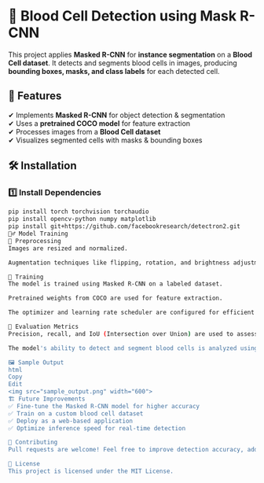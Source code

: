 # 🚀 Blood Cell Detection using Mask R-CNN  

This project applies **Masked R-CNN** for **instance segmentation** on a **Blood Cell dataset**. It detects and segments blood cells in images, producing **bounding boxes, masks, and class labels** for each detected cell.  

## 📌 Features  
✔ Implements **Masked R-CNN** for object detection & segmentation  
✔ Uses a **pretrained COCO model** for feature extraction  
✔ Processes images from a **Blood Cell dataset**  
✔ Visualizes segmented cells with masks & bounding boxes  

## 🛠 Installation  

### 1️⃣ Install Dependencies  
```bash
pip install torch torchvision torchaudio
pip install opencv-python numpy matplotlib
pip install git+https://github.com/facebookresearch/detectron2.git
🏋️‍♂️ Model Training
🔹 Preprocessing
Images are resized and normalized.

Augmentation techniques like flipping, rotation, and brightness adjustment are applied.

🔹 Training
The model is trained using Masked R-CNN on a labeled dataset.

Pretrained weights from COCO are used for feature extraction.

The optimizer and learning rate scheduler are configured for efficient convergence.

🔹 Evaluation Metrics
Precision, recall, and IoU (Intersection over Union) are used to assess performance.

The model's ability to detect and segment blood cells is analyzed using test images.

🖼 Sample Output
html
Copy
Edit
<img src="sample_output.png" width="600">
🏗 Future Improvements
✅ Fine-tune the Masked R-CNN model for higher accuracy
✅ Train on a custom blood cell dataset
✅ Deploy as a web-based application
✅ Optimize inference speed for real-time detection

🤝 Contributing
Pull requests are welcome! Feel free to improve detection accuracy, add features, or optimize the code.

📜 License
This project is licensed under the MIT License.
